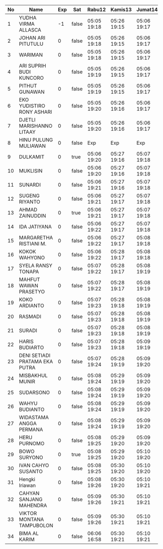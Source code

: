 | No | Name | Exp | Sat | Rabu12 | Kamis13 | Jumat14 | Sabtu15 | Senin17 | Selasa18 | Rabu19 | Kamis20 | Jumat21 |
|-----|-----|-----|-----|-----|-----|-----|-----|-----|-----|-----|-----|-----|
| 1 | YUDHA VIRMA ALLASCA | -1 | false | 05:05 19:18 | 05:26 19:15 | 05:06 19:17 | -- | 05:02 19:29 | 05:22 19:09 | 05:28 19:13 | 05:17 19:17 | 05:26 19:04 |
| 2 | JOHAN ARI PITUTULU | 0 | false | 05:05 19:18 | 05:26 19:15 | 05:06 19:17 | -- | 05:02 19:29 | 05:22 19:09 | 05:28 19:13 | 05:17 19:17 | 05:26 19:04 |
| 3 | WARIMAN | 0 | false | 05:05 19:18 | 05:26 19:15 | 05:06 19:17 | -- | 05:02 19:29 | 05:22 19:09 | 05:28 19:13 | 05:17 19:17 | 05:26 19:04 |
| 4 | ARI SUPRIH BUDI KUNCORO | 0 | false | 05:05 19:19 | 05:26 19:15 | 05:06 19:17 | -- | 05:02 19:29 | 05:22 19:09 | 05:28 19:13 | 05:17 19:17 | 05:26 19:04 |
| 5 | PITHUT GUNAWAN | 0 | false | 05:05 19:19 | 05:26 19:15 | 05:06 19:17 | -- | 05:02 19:29 | 05:22 19:09 | 05:28 19:13 | 05:17 19:17 | 05:26 19:04 |
| 6 | EKO YUDISTIRO RONY ASHARI | 0 | false | 05:05 19:20 | 05:26 19:16 | 05:06 19:17 | -- | 05:02 19:29 | 05:22 19:09 | 05:28 19:13 | 05:17 19:17 | 05:26 19:04 |
| 7 | DJETLI MARISHANNO LITAAY | 0 | false | 05:05 19:20 | 05:26 19:16 | 05:06 19:17 | -- | 05:02 19:29 | 05:22 19:09 | 05:28 19:13 | 05:17 19:17 | 05:26 19:05 |
| 8 | HINU PULUNG MULIAWAN | 0 | false | Exp | Exp | Exp | Exp | Exp | Exp | Exp | Exp | Exp |
| 9 | DULKAMIT | 0 | true | 05:06 19:20 | 05:27 19:16 | 05:07 19:18 | 05:22 19:14 | 05:03 19:30 | 05:23 19:10 | 05:29 19:14 | 05:18 19:18 | 05:27 19:05 |
| 10 | MUKLISIN | 0 | false | 05:06 19:20 | 05:27 19:16 | 05:07 19:18 | -- | 05:03 19:30 | 05:23 19:10 | 05:29 19:14 | 05:18 19:18 | 05:27 19:05 |
| 11 | SUNARDI | 0 | false | 05:06 19:21 | 05:27 19:16 | 05:07 19:18 | -- | 05:03 19:30 | 05:23 19:10 | 05:29 19:14 | 05:18 19:18 | 05:27 19:05 |
| 12 | SUGENG RIYANTO | 0 | false | 05:06 19:21 | 05:27 19:17 | 05:07 19:18 | -- | 05:03 19:30 | 05:23 19:10 | 05:29 19:14 | 05:18 19:18 | 05:27 19:05 |
| 13 | AHMAD ZAINUDDIN | 0 | true | 05:06 19:21 | 05:27 19:17 | 05:07 19:18 | 05:22 19:14 | 05:03 19:30 | 05:23 19:10 | 05:29 19:14 | 05:18 19:18 | 05:27 19:05 |
| 14 | IDA JATIYANA | 0 | false | 05:06 19:22 | 05:27 19:17 | 05:07 19:18 | -- | 05:03 19:30 | 05:23 19:10 | 05:29 19:14 | 05:18 19:18 | 05:27 19:06 |
| 15 | MARGARETHA RISTIANI M. | 0 | false | 05:06 19:22 | 05:27 19:17 | 05:08 19:18 | -- | 05:03 19:30 | 05:23 19:10 | 05:29 19:14 | 05:18 19:18 | 05:27 19:06 |
| 16 | KOKOK WAHYONO | 0 | false | 05:06 19:22 | 05:28 19:17 | 05:08 19:18 | -- | 05:03 19:31 | 05:23 19:11 | 05:29 19:15 | 05:18 19:18 | 05:27 19:06 |
| 17 | SYELA RANSY TONAPA | 0 | false | 05:07 19:22 | 05:28 19:17 | 05:08 19:19 | -- | 05:04 19:31 | 05:24 19:11 | 05:30 19:15 | 05:19 19:19 | 05:28 19:06 |
| 18 | MAHFUT WAWAN PRASETYO | 0 | false | 05:07 19:22 | 05:28 19:17 | 05:08 19:19 | -- | 05:04 19:31 | 05:24 19:11 | 05:30 19:15 | 05:19 19:19 | 05:28 19:06 |
| 19 | KOKO ARDIANTO | 0 | false | 05:07 19:23 | 05:28 19:18 | 05:08 19:19 | -- | 05:04 19:31 | 05:24 19:11 | 05:30 19:15 | 05:19 19:19 | 05:28 19:06 |
| 20 | RASMADI | 0 | false | 05:07 19:23 | 05:28 19:18 | 05:08 19:19 | -- | 05:04 19:31 | 05:24 19:11 | 05:30 19:15 | 05:19 19:19 | 05:28 19:06 |
| 21 | SURADI | 0 | false | 05:07 19:23 | 05:28 19:18 | 05:08 19:19 | -- | 05:04 19:31 | 05:24 19:11 | 05:30 19:15 | 05:19 19:19 | 05:28 19:07 |
| 22 | HARIS BUDIARTO | 0 | false | 05:07 19:23 | 05:28 19:18 | 05:09 19:19 | -- | 05:04 19:32 | 05:24 19:11 | 05:30 19:15 | 05:19 19:19 | 05:28 19:07 |
| 23 | DENI SETIADI PRATAMA EKA PUTRA | 0 | false | 05:07 19:24 | 05:28 19:19 | 05:09 19:20 | -- | 05:04 19:32 | 05:24 19:12 | 05:30 19:16 | 05:19 19:19 | 05:28 19:07 |
| 24 | MISBAKHUL MUNIR | 0 | false | 05:08 19:24 | 05:29 19:19 | 05:09 19:20 | -- | 05:05 19:32 | 05:25 19:12 | 05:31 19:16 | 05:20 19:20 | 05:29 19:07 |
| 25 | SUDARSONO | 0 | false | 05:08 19:24 | 05:29 19:19 | 05:09 19:20 | -- | 05:05 19:32 | 05:25 19:12 | 05:31 19:16 | 05:20 19:20 | 05:29 19:07 |
| 26 | WAHYU BUDIANTO | 0 | false | 05:08 19:24 | 05:29 19:19 | 05:09 19:20 | -- | 05:05 19:32 | 05:25 19:12 | 05:31 19:16 | 05:20 19:20 | 05:29 19:07 |
| 27 | WIDASTAMA ANGGA PERMANA | 0 | false | 05:08 19:24 | 05:29 19:19 | 05:09 19:20 | -- | 05:05 19:32 | 05:25 19:12 | 05:31 19:16 | 05:20 19:20 | 05:29 19:07 |
| 28 | HERU PURNOMO | 0 | false | 05:08 19:25 | 05:29 19:20 | 05:09 19:20 | -- | 05:05 19:32 | 05:25 19:12 | 05:31 19:16 | 05:20 19:20 | 05:29 19:08 |
| 29 | BOWO SURYONO | 0 | true | 05:08 19:25 | 05:29 19:20 | 05:10 19:20 | 05:22 19:14 | 05:05 19:32 | 05:25 19:12 | 05:31 19:17 | 05:20 19:20 | 05:29 19:08 |
| 30 | IVAN CAHYO SUSANTO | 0 | false | 05:08 19:25 | 05:30 19:20 | 05:10 19:20 | -- | 05:05 19:33 | 05:25 19:12 | 05:31 19:17 | 05:20 19:20 | 05:29 19:08 |
| 31 | Hengki Iriawan | 0 | false | 05:08 19:26 | 05:30 19:20 | 05:10 19:21 | -- | 05:05 19:33 | 05:25 19:13 | 05:31 19:17 | 05:20 19:21 | 05:29 19:08 |
| 32 | CAHYAN SANJANG MAHENDRA | 0 | false | 05:09 19:26 | 05:30 19:21 | 05:10 19:21 | -- | 05:06 19:33 | 05:26 19:13 | 05:32 19:17 | 05:21 19:21 | 05:30 19:08 |
| 33 | VIKTOR MONTANA TAMPUBOLON | 0 | false | 05:09 19:26 | 05:30 19:21 | 05:10 19:21 | -- | 05:06 19:33 | 05:26 19:13 | 05:32 19:17 | 05:21 19:21 | 05:30 19:08 |
| 34 | BIMA AL KARIM | 0 | false | 06:06 16:58 | 05:30 19:21 | 05:10 19:21 | -- | 05:06 19:33 | 05:26 19:13 | 05:32 19:17 | 05:21 19:21 | 05:30 19:08 |
